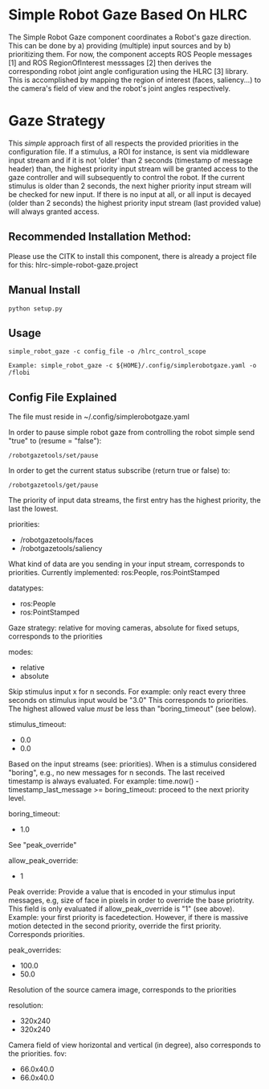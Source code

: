 # Simple Robot Gaze Based On HLRC

The Simple Robot Gaze component coordinates a Robot's gaze direction.
This can be done by a) providing (multiple) input sources and by b) prioritizing them.
For now, the component accepts ROS People messages [1] and ROS RegionOfInterest messsages [2]
then derives the corresponding robot joint angle configuration using the HLRC [3] library.
This is accomplished by mapping the region of interest (faces, saliency...) to the camera's
field of view and the robot's joint angles respectively.


# Gaze Strategy

This _simple_ approach first of all respects the provided priorities in the configuration file. If a stimulus, a ROI
for instance, is sent via middleware input stream and if it is not 'older' than 2 seconds (timestamp of message header)
than, the highest priority input stream will be granted access to the gaze controller and will subsequently to control
the robot. If the current stimulus is older than 2 seconds, the next higher priority input stream will be checked for
new input. If there is no input at all, or all input is decayed (older than 2 seconds) the highest priority input stream
(last provided value) will always granted access.


## Recommended Installation Method:

Please use the CITK to install this component, there is already a project file for this: hlrc-simple-robot-gaze.project


## Manual Install

    python setup.py


## Usage

    simple_robot_gaze -c config_file -o /hlrc_control_scope

    Example: simple_robot_gaze -c ${HOME}/.config/simplerobotgaze.yaml -o /flobi


## Config File Explained

The file must reside in ~/.config/simplerobotgaze.yaml

In order to pause simple robot gaze from controlling the robot simple send "true" to (resume = "false"):

    /robotgazetools/set/pause

In order to get the current status subscribe (return true or false) to:

    /robotgazetools/get/pause

The priority of input data streams, the first entry has the highest priority, the last the lowest.

priorities:
  - /robotgazetools/faces
  - /robotgazetools/saliency

What kind of data are you sending in your input stream, corresponds to priorities. Currently implemented: ros:People, ros:PointStamped

datatypes:
  - ros:People
  - ros:PointStamped

Gaze strategy: relative for moving cameras, absolute for fixed setups, corresponds to the priorities

modes:
  - relative
  - absolute

Skip stimulus input x for n seconds. For example: only react every three seconds on stimulus input would be "3.0"
This corresponds to priorities. The highest allowed value _must_ be less than "boring_timeout" (see below).

stimulus_timeout:
  - 0.0
  - 0.0

Based on the input streams (see: priorities). When is a stimulus considered "boring", e.g., no new messages for n
seconds. The last received timestamp is always evaluated.
For example: time.now() - timestamp_last_message >= boring_timeout: proceed to the next priority level.

boring_timeout:
  - 1.0

See "peak_override"

allow_peak_override:
  - 1

Peak override: Provide a value that is encoded in your stimulus input messages, e.g, size of face in pixels in order
to override the base priotrity. This field is only evaluated if allow_peak_override is "1" (see above).
Example: your first priority is facedetection. However, if there is massive motion detected in the second priority,
override the first priority. Corresponds priorities.

peak_overrides:
  - 100.0
  - 50.0

Resolution of the source camera image, corresponds to the priorities

resolution:
  - 320x240
  - 320x240

Camera field of view horizontal and vertical (in degree), also corresponds to the priorities.
fov:
  - 66.0x40.0
  - 66.0x40.0